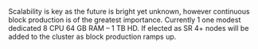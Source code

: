 Scalability is key as the future is bright yet unknown, however continuous block production is of the greatest importance. 
Currently 1 one modest dedicated 8 CPU 64 GB RAM – 1 TB HD. If elected as SR 4+ nodes will be added to the cluster as block production ramps up.
